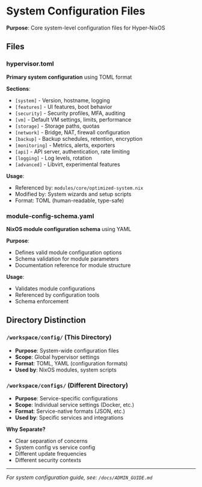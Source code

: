 # System Configuration Files

**Purpose**: Core system-level configuration files for Hyper-NixOS

## Files

### hypervisor.toml
**Primary system configuration** using TOML format

**Sections**:
- `[system]` - Version, hostname, logging
- `[features]` - UI features, boot behavior
- `[security]` - Security profiles, MFA, auditing
- `[vm]` - Default VM settings, limits, performance
- `[storage]` - Storage paths, quotas
- `[network]` - Bridge, NAT, firewall configuration
- `[backup]` - Backup schedules, retention, encryption
- `[monitoring]` - Metrics, alerts, exporters
- `[api]` - API server, authentication, rate limiting
- `[logging]` - Log levels, rotation
- `[advanced]` - Libvirt, experimental features

**Usage**:
- Referenced by: `modules/core/optimized-system.nix`
- Modified by: System wizards and setup scripts
- Format: TOML (human-readable, type-safe)

### module-config-schema.yaml
**NixOS module configuration schema** using YAML

**Purpose**:
- Defines valid module configuration options
- Schema validation for module parameters
- Documentation reference for module structure

**Usage**:
- Validates module configurations
- Referenced by configuration tools
- Schema enforcement

## Directory Distinction

### `/workspace/config/` (This Directory)
- **Purpose**: System-wide configuration files
- **Scope**: Global hypervisor settings
- **Format**: TOML, YAML (configuration formats)
- **Used by**: NixOS modules, system scripts

### `/workspace/configs/` (Different Directory)
- **Purpose**: Service-specific configurations
- **Scope**: Individual service settings (Docker, etc.)
- **Format**: Service-native formats (JSON, etc.)
- **Used by**: Specific services and integrations

**Why Separate?**
- Clear separation of concerns
- System config vs service config
- Different update frequencies
- Different security contexts

---

*For system configuration guide, see: `/docs/ADMIN_GUIDE.md`*
